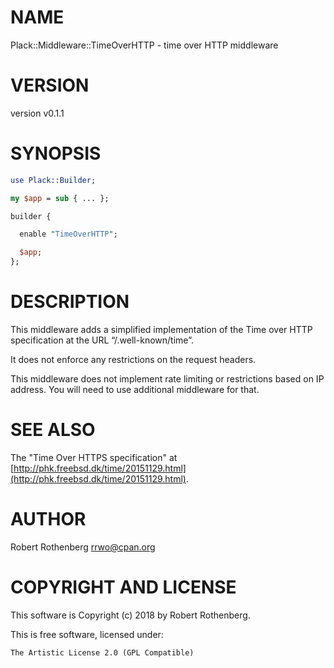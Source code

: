 # NAME

Plack::Middleware::TimeOverHTTP - time over HTTP middleware

# VERSION

version v0.1.1

# SYNOPSIS

```perl
use Plack::Builder;

my $app = sub { ... };

builder {

  enable "TimeOverHTTP";

  $app;
};
```

# DESCRIPTION

This middleware adds a simplified implementation of the Time
over HTTP specification at the URL “/.well-known/time”.

It does not enforce any restrictions on the request headers.

This middleware does not implement rate limiting or restrictions based
on IP address. You will need to use additional middleware for that.

# SEE ALSO

The "Time Over HTTPS specification" at
[http://phk.freebsd.dk/time/20151129.html](http://phk.freebsd.dk/time/20151129.html).

# AUTHOR

Robert Rothenberg <rrwo@cpan.org>

# COPYRIGHT AND LICENSE

This software is Copyright (c) 2018 by Robert Rothenberg.

This is free software, licensed under:

```
The Artistic License 2.0 (GPL Compatible)
```
